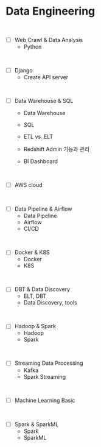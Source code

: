 # Data Engineering

<br>

- [ ] Web Crawl & Data Analysis
    - Python

<br>

- [ ] Django
    - Create API server
    
<br>

- [ ] Data Warehouse & SQL
    - Data Warehouse
    - SQL

    - ETL vs. ELT
    - Redshift Admin 기능과 관리
    - BI Dashboard
    
<br>

- [ ] AWS cloud
    
<br>

- [ ] Data Pipeline & Airflow
    - Data Pipeline
    - Airflow
    - CI/CD
    
<br>

- [ ] Docker & K8S
    - Docker
    - K8S
    
<br>

- [ ] DBT & Data Discovery
    - ELT, DBT
    - Data Discovery, tools
    
<br>

- [ ] Hadoop & Spark
    - Hadoop
    - Spark
    
<br>

- [ ] Streaming Data Processing
    - Kafka
    - Spark Streaming
    
<br>

- [ ] Machine Learning Basic
    
<br>

- [ ] Spark & SparkML
    - Spark
    - SparkML